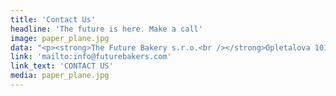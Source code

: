```yaml
---
title: 'Contact Us'
headline: 'The future is here. Make a call'
image: paper_plane.jpg
data: "<p><strong>The Future Bakery s.r.o.<br /></strong>Opletalova 1013/59, Nov&eacute; Mesto<br />110 00 Praha 1<br />IC: 24168858 DIC: CZ24168858</p>\r\n<p><strong>M&aacute;te z&aacute;jem se na cokoliv zeptat?</strong><br />Nev&aacute;hejte a kontaktujte n&aacute;s.</p>\r\n<p>info@futurebakery.cz</p>"
link: 'mailto:info@futurebakers.com'
link_text: 'CONTACT US'
media: paper_plane.jpg
---
```



